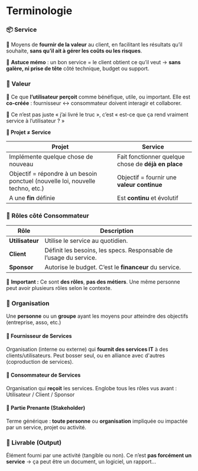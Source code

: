 # Terminologie

### **📦 Service**

🔹 Moyens de **fournir de la valeur** au client, en facilitant les résultats qu’il souhaite, **sans qu’il ait à gérer les coûts ou les risques**.

🧠 **Astuce mémo** : un bon service = le client obtient ce qu’il veut → **sans galère, ni prise de tête** côté technique, budget ou support.



### **💎 Valeur**

🔹 Ce que **l’utilisateur perçoit** comme bénéfique, utile, ou important. Elle est **co-créée** : fournisseur ↔ consommateur doivent interagir et collaborer.

🧠 Ce n’est pas juste « j’ai livré le truc », c’est « est-ce que ça rend vraiment service à l’utilisateur ? »

**🚧 Projet ≠ Service**

| **Projet** | **Service** |
|----|----|
| Implémente quelque chose de nouveau | Fait fonctionner quelque chose de **déjà en place** |
| Objectif = répondre à un besoin ponctuel (nouvelle loi, nouvelle techno, etc.) | Objectif = fournir une **valeur continue** |
| A une **fin** définie | Est **continu** et évolutif |



### **👤 Rôles côté Consommateur**

| **Rôle** | **Description** |
|----|----|
| **Utilisateur** | Utilise le service au quotidien. |
| **Client** | Définit les besoins, les specs. Responsable de l’usage du service. |
| **Sponsor** | Autorise le budget. C’est le **financeur** du service. |

🧠 **Important :** Ce sont **des rôles**, **pas des métiers**. Une même personne peut avoir plusieurs rôles selon le contexte.



### **🏢 Organisation**

Une **personne** ou un **groupe** ayant les moyens pour atteindre des objectifs (entreprise, asso, etc.)

#### **🤝 Fournisseur de Services**

Organisation (interne ou externe) qui **fournit des services IT** à des clients/utilisateurs. Peut bosser seul, ou en alliance avec d'autres (coproduction de services).

#### **👥 Consommateur de Services**

Organisation qui **reçoit** les services. Englobe tous les rôles vus avant : Utilisateur / Client / Sponsor

#### **🧭 Partie Prenante (Stakeholder)**

Terme générique : **toute personne** ou **organisation** impliquée ou impactée par un service, projet ou activité.




### **📄 Livrable (Output)**

Élément fourni par une activité (tangible ou non). Ce n’est **pas forcément un service** → ça peut être un document, un logiciel, un rapport...

